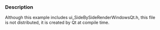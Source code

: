 ### Description

Although this example includes ui_SideBySideRenderWindowsQt.h, this file is not distributed, it is created by Qt at compile time.
